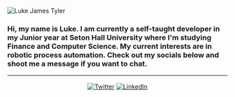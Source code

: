 ![Luke James Tyler](https://i.imgur.com/pw4QIh9.png)
### Hi, my name is Luke. I am currently a self-taught developer in my Junior year at Seton Hall University where I'm studying Finance and Computer Science. My current interests are in robotic process automation. Check out my socials below and shoot me a message if you want to chat.

<hr style="height:2px;border-width:0;color:gray;background-color:gray">
<p align="center" style="margin-top: 1rem;" >
	<a href="https://twitter.com/LukeJamesTyler"><img src="https://img.shields.io/twitter/follow/LukeJamesTyler?label=Twitter&style=social" alt="Twitter"></a>
	<a href="https://www.linkedin.com/in/luke-james-tyler/"><img src="https://img.shields.io/badge/LinkedIn--_.svg?style=social&logo=linkedin" alt="LinkedIn"></a>
</p>

<!--
**lukejamestyler/lukejamestyler** is a ✨ _special_ ✨ repository because its `README.md` (this file) appears on your GitHub profile.

Here are some ideas to get you started:

- 🔭 I’m currently working on ...
- 🌱 I’m currently learning ...
- 👯 I’m looking to collaborate on ...
- 🤔 I’m looking for help with ...
- 💬 Ask me about ...
- 📫 How to reach me: ...
- 😄 Pronouns: ...
- ⚡ Fun fact: ...
-->
